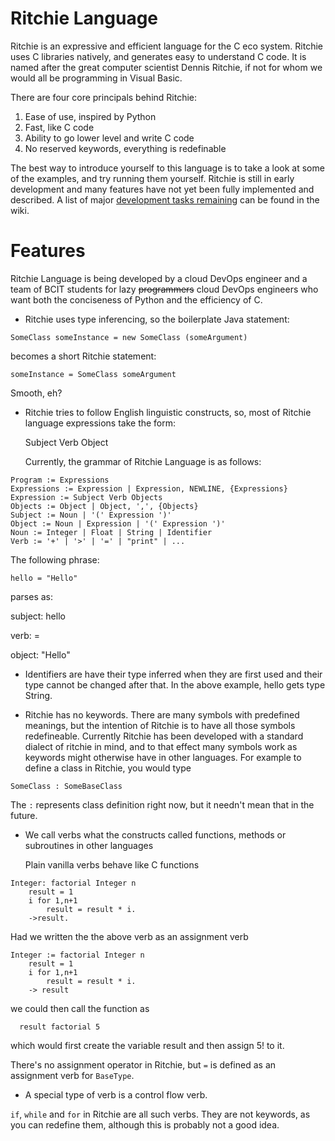 Ritchie Language
================

Ritchie is an expressive and efficient language for the C eco system. Ritchie uses C libraries natively, and generates easy to understand C code. It is named after the great computer scientist Dennis Ritchie, if not for whom we would all be programming in Visual Basic.

There are four core principals behind Ritchie:  

1. Ease of use, inspired by Python
2. Fast, like C code
3. Ability to go lower level and write C code
4. No reserved keywords, everything is redefinable


The best way to introduce yourself to this language is to take a look at some of the examples, and try running them yourself.  Ritchie is still in early development and many features have not yet been fully implemented and described.  A list of major [development tasks remaining](https://github.com/riolet/ritchie/wiki/State-of-the-Compiler) can be found in the wiki.

Features
========

Ritchie Language is being developed by a cloud DevOps engineer and a team of BCIT students for lazy ~~programmers~~ cloud DevOps engineers who want both the conciseness of Python and the efficiency of C.

* Ritchie uses type inferencing, so the boilerplate Java statement:

```
SomeClass someInstance = new SomeClass (someArgument)
```

  becomes a short Ritchie statement:  
  
```
someInstance = SomeClass someArgument
```
  Smooth, eh?


* Ritchie tries to follow English linguistic constructs, so, most of Ritchie language expressions take the form:

  Subject Verb Object  

  Currently, the grammar of Ritchie Language is as follows:  


```
Program := Expressions
Expressions := Expression | Expression, NEWLINE, {Expressions}
Expression := Subject Verb Objects
Objects := Object | Object, ',', {Objects}
Subject := Noun | '(' Expression ')'
Object := Noun | Expression | '(' Expression ')'
Noun := Integer | Float | String | Identifier
Verb := '+' | '>' | '=' | "print" | ...
```

  The following phrase:

```
hello = "Hello"
```
parses as:  

subject: hello

verb: =

object: "Hello"


* Identifiers are have their type inferred when they are first used and their type cannot be changed after that. In the above example, hello gets type String. 


* Ritchie has no keywords.  There are many symbols with predefined meanings, but the intention of Ritchie is to have all those symbols redefineable.  Currently Ritchie has been developed with a standard dialect of ritchie in mind, and to that effect many symbols work as keywords might otherwise have in other languages.  For example to define a class in Ritchie, you would type
```
SomeClass : SomeBaseClass
```
The `:` represents class definition right now, but it needn't mean that in the future. 


* We call verbs what the constructs called functions, methods or subroutines in other languages

  Plain vanilla verbs behave like C functions  
  
```
Integer: factorial Integer n
	result = 1
	i for 1,n+1
		result = result * i.
	->result.
```

  Had we written the the above verb as an assignment verb
	
```
Integer := factorial Integer n
	result = 1
	i for 1,n+1
		result = result * i.
	-> result
```	

  we could then call the function as  
  
```
  result factorial 5
```

  which would first create the variable result and then assign 5! to it.
  
  There's no assignment operator in Ritchie, but `=` is defined as an assignment verb for `BaseType`.  
  
* A special type of verb is a control flow verb. 

`if`, `while` and `for`  in Ritchie are all such verbs. They are not keywords, as you can redefine them, although this is probably not a good idea.

